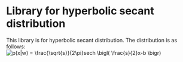 # Library for hyperbolic secant distribution
This library is for hyperbolic secant distribution. The distribution is as follows:  
<img src="https://latex.codecogs.com/gif.latex?p(x|w)&space;=&space;\frac{\sqrt{s}}{2\pi}sech&space;\bigl(&space;\frac{s}{2}x-b&space;\bigr)" title="p(x|w) = \frac{\sqrt{s}}{2\pi}sech \bigl( \frac{s}{2}x-b \bigr)" />
